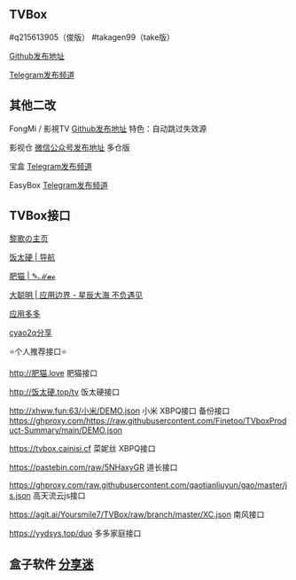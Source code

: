 ## TVBox

#q215613905（俊版）  #takagen99（take版） 

[Github发布地址](https://github.com/o0HalfLife0o/TVBoxOSC/releases)

[Telegram发布频道](https://t.me/TVBoxOSC)

## 其他二改

FongMi / 影視TV [Github发布地址](https://github.com/FongMi/TV)   特色：自动跳过失效源

影视仓 [微信公众号发布地址](https://mp.weixin.qq.com/mp/appmsgalbum?__biz=MzkwNTQwODA0MQ==&action=getalbum&album_id=2667215782833258504&scene=173&from_msgid=2247484180&from_itemidx=2&count=3&nolastread=1#wechat_redirect)   多仓版

宝盒 [Telegram发布频道](https://t.me/bh_tvbox)

EasyBox [Telegram发布频道](https://t.me/EasyBoxUpdate)

## TVBox接口

[黎歌の主页](https://www.lige.fit)

[饭太硬 | 导航](http://饭太硬.top)

[肥猫 | ✎ℳ𝓪𝓸](https://肥猫.love)

[大聪明 | 应用边界 - 星辰大海 不负遇见](https://yydsys.top)

[应用多多](https://xduo.app/box/)

[cyao2q分享](https://github.com/cyao2q/files)

⭐个人推荐接口⭐

http://肥猫.love  肥猫接口

http://饭太硬.top/tv  饭太硬接口

http://xhww.fun:63/小米/DEMO.json  小米 XBPQ接口  备份接口 https://ghproxy.com/https://raw.githubusercontent.com/Finetoo/TVboxProduct-Summary/main/DEMO.json

https://tvbox.cainisi.cf  菜妮丝 XBPQ接口

https://pastebin.com/raw/5NHaxyGR  道长接口

https://ghproxy.com/raw.githubusercontent.com/gaotianliuyun/gao/master/js.json  高天流云js接口

https://agit.ai/Yoursmile7/TVBox/raw/branch/master/XC.json  南风接口

https://yydsys.top/duo  多多家庭接口

## 盒子软件 [分享迷](https://www.fenxm.com)
